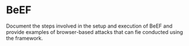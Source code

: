# BeEF
Document the steps involved in the setup and execution of BeEF and provide examples of browser-based attacks that can fie conducted using the framework.
